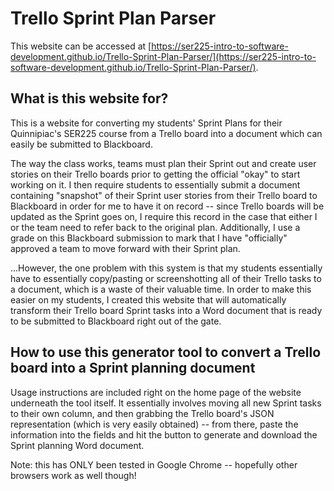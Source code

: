 # Trello Sprint Plan Parser

This website can be accessed at [https://ser225-intro-to-software-development.github.io/Trello-Sprint-Plan-Parser/](https://ser225-intro-to-software-development.github.io/Trello-Sprint-Plan-Parser/).

## What is this website for?

This is a website for converting my students' Sprint Plans for their Quinnipiac's SER225 course from a Trello board into a document which can easily be submitted to Blackboard.

The way the class works, teams must plan their Sprint out and create user stories on their Trello boards prior to getting the official "okay" to start working on it. I then require students to essentially submit a document containing "snapshot" of their Sprint user stories from their Trello board to Blackboard in order for me to have it on record -- since Trello boards will be updated as the Sprint goes on, I require this record in the case that either I or the team need to refer back to the original plan. Additionally, I use a grade on this Blackboard submission to mark that I have "officially" approved a team to move forward with their Sprint plan.

...However, the one problem with this system is that my students essentially have to essentially copy/pasting or screenshotting all of their Trello tasks to a document, which is a waste of their valuable time. In order to make this easier on my students, I created this website that will automatically transform their Trello board Sprint tasks into a Word document that is ready to be submitted to Blackboard right out of the gate.

## How to use this generator tool to convert a Trello board into a Sprint planning document

Usage instructions are included right on the home page of the website underneath the tool itself. It essentially involves moving all new Sprint tasks to their own column, and then grabbing the Trello board's JSON representation (which is very easily obtained) -- from there, paste the information into the fields and hit the button to generate and download the Sprint planning Word document.

Note: this has ONLY been tested in Google Chrome -- hopefully other browsers work as well though!